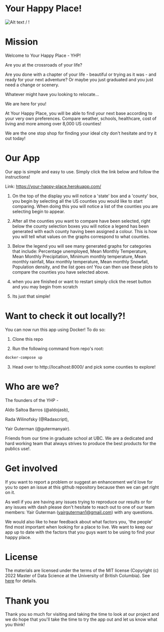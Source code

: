# Your Happy Place!

![ Alt text](demo.gif) / ! [](demo.gif)

# Mission

Welcome to Your Happy Place - YHP!

Are you at the crossroads of your life?

Are you done with a chapter of your life - beautiful or trying as it was - and ready for your next adventure? Or maybe you just graduated and you just need a change or scenery. 

Whatever might have you looking to relocate...

We are here for you!

At Your Happy Place, you will be able to find your next base according to your very own preferences. Compare weather, schools, healthcare, cost of living and more among over 8,000 US counties!

We are the one stop shop for finding your ideal city don't hesitate and try it out today!

# Our App

Our app is simple and easy to use. Simply click the link below and follow the instructions!

Link: https://your-happy-place.herokuapp.com/

1. On the top of the display you will notice a 'state' box and a 'county' box, you begin by selecting all the US counties you would like to start comparing. When doing this you will notice a list of the counties you are selecting begin to appear. 

2. After all the counties you want to compare have been selected, right below the county selection boxes you will notice a legend has been generated with each county having been assigned a colour. This is how you will tell what values on the graphs correspond to what counties.

3. Below the legend you will see many generated graphs for categories that include: Percentage unemployed, Mean Monthly Temperature, Mean Monthly Precipitation, Minimum monthly temperature, Mean monthly rainfall, Max monthly temperature, Mean monthly Snowfall, Population density, and the list goes on!
You can then use these plots to compare the counties you have selected above.

4. when you are finished or want to restart simply click the reset button and you may begin from scratch

5. Its just that simple!

# Want to check it out locally?!

You can now run this app using Docker! To do so:

1. Clone this repo

2. Run the following command from repo's root:

```bash
docker-compose up
```

3. Head over to http://localhost:8000/ and pick some counties to explore!

# Who are we?

The founders of the YHP - 

Aldo Saltoa Barros (\@aldojasb),

 Rada Wilinofsky (\@Radascript), 
 
 Yair Guterman (\@gutermanyair). 
 
 Friends from our time in graduate school at UBC. We are a dedicated and hard working team that always strives to produce the best products for the publics use!.

# Get involved

If you want to report a problem or suggest an enhancement we'd love for you to open an issue at this github repository because then we can get right on it. 

As well if you are having any issues trying to reproduce our results or for any issues with dash please don't hesitate to reach out to one of our team members: Yair Guterman (yairguterman1@gmail.com) with any questions.

We would also like to hear feedback about what factors you, 'the people' find most important when looking for a place to live. We want to keep our app up to date with the factors that you guys want to be using to find your happy place.

# License

The materials are licensed under the terms of the MIT license (Copyright (c) 2022 Master of Data Science at the University of British Columbia). See [here](https://github.com/UBC-MDS/mental_health_in_tech_dashboard/blob/main/LICENSE) for details.
# Thank you

Thank you so much for visiting and taking the time to look at our project and we do hope that you'll take the time to try the app out and let us know what you think!
